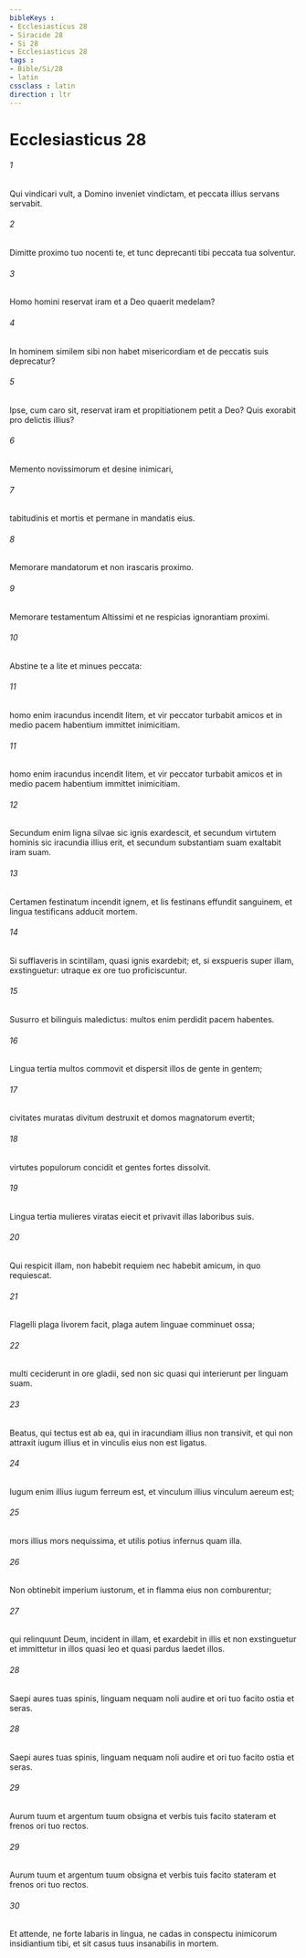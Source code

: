 ```yaml
---
bibleKeys : 
- Ecclesiasticus 28
- Siracide 28
- Si 28
- Ecclesiasticus 28
tags : 
- Bible/Si/28
- latin
cssclass : latin
direction : ltr
---
```


# Ecclesiasticus 28

###### 1
Qui vindicari vult, a Domino inveniet vindictam, et peccata illius servans servabit.
###### 2
Dimitte proximo tuo nocenti te, et tunc deprecanti tibi peccata tua solventur.
###### 3
Homo homini reservat iram et a Deo quaerit medelam?
###### 4
In hominem similem sibi non habet misericordiam et de peccatis suis deprecatur?
###### 5
Ipse, cum caro sit, reservat iram et propitiationem petit a Deo? Quis exorabit pro delictis illius?
###### 6
Memento novissimorum et desine inimicari,
###### 7
tabitudinis et mortis et permane in mandatis eius.
###### 8
Memorare mandatorum et non irascaris proximo.
###### 9
Memorare testamentum Altissimi et ne respicias ignorantiam proximi.
###### 10
Abstine te a lite et minues peccata:
###### 11
homo enim iracundus incendit litem, et vir peccator turbabit amicos et in medio pacem habentium immittet inimicitiam.
###### 11
homo enim iracundus incendit litem, et vir peccator turbabit amicos et in medio pacem habentium immittet inimicitiam.
###### 12
Secundum enim ligna silvae sic ignis exardescit, et secundum virtutem hominis sic iracundia illius erit, et secundum substantiam suam exaltabit iram suam.
###### 13
Certamen festinatum incendit ignem, et lis festinans effundit sanguinem, et lingua testificans adducit mortem.
###### 14
Si sufflaveris in scintillam, quasi ignis exardebit; et, si exspueris super illam, exstinguetur: utraque ex ore tuo proficiscuntur.
###### 15
Susurro et bilinguis maledictus: multos enim perdidit pacem habentes.
###### 16
Lingua tertia multos commovit et dispersit illos de gente in gentem;
###### 17
civitates muratas divitum destruxit et domos magnatorum evertit;
###### 18
virtutes populorum concidit et gentes fortes dissolvit.
###### 19
Lingua tertia mulieres viratas eiecit et privavit illas laboribus suis.
###### 20
Qui respicit illam, non habebit requiem nec habebit amicum, in quo requiescat.
###### 21
Flagelli plaga livorem facit, plaga autem linguae comminuet ossa;
###### 22
multi ceciderunt in ore gladii, sed non sic quasi qui interierunt per linguam suam.
###### 23
Beatus, qui tectus est ab ea, qui in iracundiam illius non transivit, et qui non attraxit iugum illius et in vinculis eius non est ligatus.
###### 24
Iugum enim illius iugum ferreum est, et vinculum illius vinculum aereum est;
###### 25
mors illius mors nequissima, et utilis potius infernus quam illa.
###### 26
Non obtinebit imperium iustorum, et in flamma eius non comburentur;
###### 27
qui relinquunt Deum, incident in illam, et exardebit in illis et non exstinguetur et immittetur in illos quasi leo et quasi pardus laedet illos.
###### 28
Saepi aures tuas spinis, linguam nequam noli audire et ori tuo facito ostia et seras.
###### 28
Saepi aures tuas spinis, linguam nequam noli audire et ori tuo facito ostia et seras.
###### 29
Aurum tuum et argentum tuum obsigna et verbis tuis facito stateram et frenos ori tuo rectos.
###### 29
Aurum tuum et argentum tuum obsigna et verbis tuis facito stateram et frenos ori tuo rectos.
###### 30
Et attende, ne forte labaris in lingua, ne cadas in conspectu inimicorum insidiantium tibi, et sit casus tuus insanabilis in mortem.
